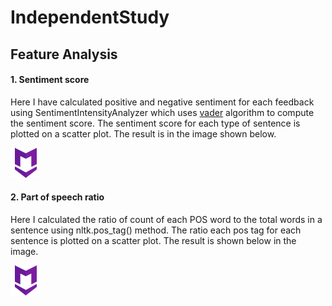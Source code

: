 # IndependentStudy

## Feature Analysis
#### 1. Sentiment score

Here I have calculated positive and negative sentiment for each feedback using SentimentIntensityAnalyzer which uses [vader](http://comp.social.gatech.edu/papers/icwsm14.vader.hutto.pdf) algorithm to compute the sentiment score. The sentiment score for each type of sentence is plotted on a scatter plot. The result is in the image shown below.

![sentiment_result](https://github.com/adam-p/markdown-here/raw/master/src/common/images/icon48.png "Logo Title Text 1")

#### 2. Part of speech ratio

Here I calculated the ratio of count of each POS word to the total words in a sentence using nltk.pos_tag() method. The ratio each pos tag for each sentence is plotted on a scatter plot. The result is shown below in the image.

![sentiment_result](https://github.com/adam-p/markdown-here/raw/master/src/common/images/icon48.png "Logo Title Text 1")
